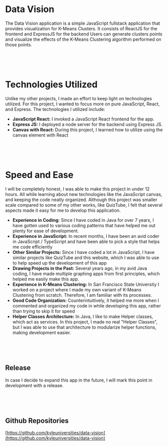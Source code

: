 # Data Vision

The Data Vision application is a simple JavaScript fullstack application that provides visualization for K-Means Clusters. It consists of ReactJS for the frontend and ExpressJS for the backend Users can generate clusters points and visualize the effects of the K-Means Clustering algorithm performed on those points.

&nbsp;

&nbsp;

# Technologies Utilized

Unlike my other projects, I made an effort to keep light on technologies utilized. For this project, I wanted to focus more on pure JavaScript, React, and Express. The technologies I utilized include:

- **JavaScript React:** I invoked a JavaScript React frontend for the app.
- **Express JS:** I deployed a node server for the backend using Express JS.
- **Canvas with React:** During this project, I learned how to utilize using the canvas element with React

&nbsp;

&nbsp;

# Speed and Ease

I will be completely honest, I was able to make this project in under 12 hours. All while learning about new technologies like the JavaScript canvas, and keeping the code neatly organized. Although this project was smaller scale compared to some of my other works, like QuizTube, I felt that several aspects made it easy for me to develop this application.

- **Experience in Coding:** Since I have coded in Java for over 7 years, I have gotten used to various coding patterns that have helped me out plenty for ease of development.
- **Experience in JavaScript:** In recent months, I have been an avid coder in JavaScript / TypeScript and have been able to pick a style that helps me code efficiently
- **Other Similar Projects:** Since I have coded a lot in JavaScript, I have similar projects like QuizTube and this website, which I was able to use to help speed up the development of this app
- **Drawing Projects in the Past:** Several years ago, in my avid Java coding, I have made multiple graphing apps from first principles, which helped me easily make this app.
- **Experience in K-Means Clustering:** In San Francisco State University I worked on a project where I made my own variant of K-Means Clustering from scratch. Therefore, I am familiar with its processes.
- **Good Code Organization:** Counterintuitively, it helped me more when I commented and organized my code in while developing this app, rather than trying to skip it for speed
- **Helper Classes Architecture:** In Java, I like to make Helper classes, which act as services. In this project, I made no real "Helper Classes", but I was able to use that architecture to modularize helper functions, making development easier.

&nbsp;

&nbsp;

## Release

In case I decide to expand this app in the future, I will mark this point in development with a release.

&nbsp;

&nbsp;

## Github Repositories

[https://github.com/kyleuniversities/data-vision](https://github.com/kyleuniversities/data-vision)
